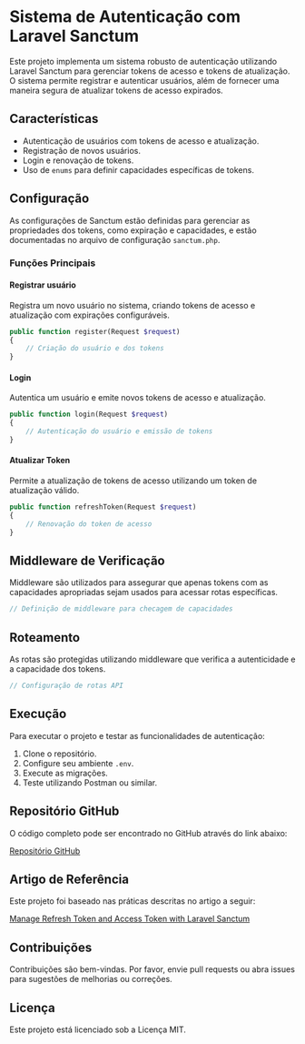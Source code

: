 # Sistema de Autenticação com Laravel Sanctum

Este projeto implementa um sistema robusto de autenticação utilizando Laravel Sanctum para gerenciar tokens de acesso e tokens de atualização. O sistema permite registrar e autenticar usuários, além de fornecer uma maneira segura de atualizar tokens de acesso expirados.

## Características

- Autenticação de usuários com tokens de acesso e atualização.
- Registração de novos usuários.
- Login e renovação de tokens.
- Uso de `enums` para definir capacidades específicas de tokens.

## Configuração

As configurações de Sanctum estão definidas para gerenciar as propriedades dos tokens, como expiração e capacidades, e estão documentadas no arquivo de configuração `sanctum.php`.

### Funções Principais

#### Registrar usuário

Registra um novo usuário no sistema, criando tokens de acesso e atualização com expirações configuráveis.

```php
public function register(Request $request)
{
    // Criação do usuário e dos tokens
}
```

#### Login

Autentica um usuário e emite novos tokens de acesso e atualização.

```php
public function login(Request $request)
{
    // Autenticação do usuário e emissão de tokens
}
```

#### Atualizar Token

Permite a atualização de tokens de acesso utilizando um token de atualização válido.

```php
public function refreshToken(Request $request)
{
    // Renovação do token de acesso
}
```

## Middleware de Verificação

Middleware são utilizados para assegurar que apenas tokens com as capacidades apropriadas sejam usados para acessar rotas específicas.

```php
// Definição de middleware para checagem de capacidades
```

## Roteamento

As rotas são protegidas utilizando middleware que verifica a autenticidade e a capacidade dos tokens.

```php
// Configuração de rotas API
```

## Execução

Para executar o projeto e testar as funcionalidades de autenticação:

1. Clone o repositório.
2. Configure seu ambiente `.env`.
3. Execute as migrações.
4. Teste utilizando Postman ou similar.

## Repositório GitHub

O código completo pode ser encontrado no GitHub através do link abaixo:

[Repositório GitHub](https://github.com/boko-marc/laravel-sanctum-refresh-token)

## Artigo de Referência

Este projeto foi baseado nas práticas descritas no artigo a seguir:

[Manage Refresh Token and Access Token with Laravel Sanctum](https://medium.com/@marcboko.uriel/manage-refresh-token-and-acces-token-with-laravel-sanctum-85defbce46ed)

## Contribuições

Contribuições são bem-vindas. Por favor, envie pull requests ou abra issues para sugestões de melhorias ou correções.

## Licença

Este projeto está licenciado sob a Licença MIT.
